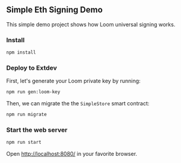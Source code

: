 

## Simple Eth Signing Demo

This simple demo project shows how Loom universal signing works.

### Install

```bash
npm install
```

### Deploy to Extdev

First, let's generate your Loom private key by running:

```bash
npm run gen:loom-key
```

Then, we can migrate the the `SimpleStore` smart contract:

```bash
npm run migrate
```

### Start the web server

```bash
npm run start
```

Open [http://localhost:8080/](http://localhost:8080/) in your favorite browser.
